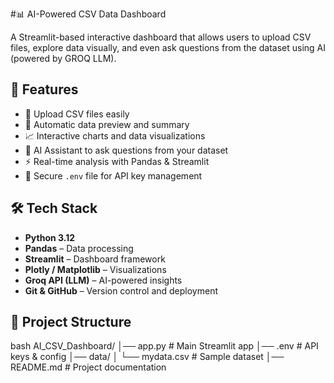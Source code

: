 #📊 AI-Powered CSV Data Dashboard  

A Streamlit-based interactive dashboard that allows users to upload CSV files, explore data visually, and even ask questions from the dataset using AI (powered by GROQ LLM).  



## 🚀 Features  
- 📂 Upload CSV files easily  
- 🔎 Automatic data preview and summary  
- 📈 Interactive charts and data visualizations  
- 🤖 AI Assistant to ask questions from your dataset  
- ⚡ Real-time analysis with Pandas & Streamlit  
- 🔐 Secure `.env` file for API key management  



## 🛠️ Tech Stack  
- **Python 3.12**  
- **Pandas** – Data processing  
- **Streamlit** – Dashboard framework  
- **Plotly / Matplotlib** – Visualizations  
- **Groq API (LLM)** – AI-powered insights  
- **Git & GitHub** – Version control and deployment  



## 📂 Project Structure  

bash
AI_CSV_Dashboard/
│── app.py           # Main Streamlit app
│── .env             # API keys & config
│── data/
│    └── mydata.csv  # Sample dataset
│── README.md        # Project documentation
